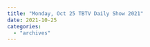 ```yaml
---
title: "Monday, Oct 25 TBTV Daily Show 2021"
date: 2021-10-25
categories: 
  - "archives"
---
```



